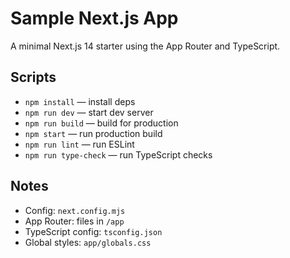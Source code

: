 # Sample Next.js App

A minimal Next.js 14 starter using the App Router and TypeScript.

## Scripts

- `npm install` — install deps
- `npm run dev` — start dev server
- `npm run build` — build for production
- `npm start` — run production build
- `npm run lint` — run ESLint
- `npm run type-check` — run TypeScript checks

## Notes

- Config: `next.config.mjs`
- App Router: files in `/app`
- TypeScript config: `tsconfig.json`
- Global styles: `app/globals.css`

